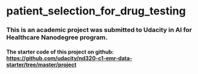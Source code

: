 # patient_selection_for_drug_testing
### This is an academic project was submitted to Udacity in AI for Healthcare Nanodegree program.
#### The starter code of this project on github: https://github.com/udacity/nd320-c1-emr-data-starter/tree/master/project
